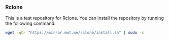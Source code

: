 ### Rclone

This is a test repository for Rclone. You can install the repository by running the following command:

~~~sh
wget -qO- "https://mirror.mwt.me/rclone/install.sh" | sudo -s
~~~
